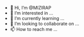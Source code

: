 - 👋 Hi, I’m @MIZIRAP
- 👀 I’m interested in ...
- 🌱 I’m currently learning ...
- 💞️ I’m looking to collaborate on ...
- 📫 How to reach me ...

<!---
MIZIRAP/MIZIRAP is a ✨ special ✨ repository because its `README.md` (this file) appears on your GitHub profile.
You can click the Preview link to take a look at your changes.
--->
